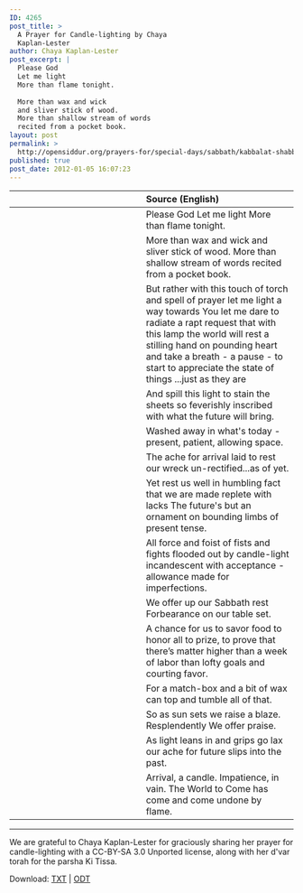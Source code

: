 ```yaml
---
ID: 4265
post_title: >
  A Prayer for Candle-lighting by Chaya
  Kaplan-Lester
author: Chaya Kaplan-Lester
post_excerpt: |
  Please God
  Let me light
  More than flame tonight.
  
  More than wax and wick
  and sliver stick of wood.
  More than shallow stream of words
  recited from a pocket book.
layout: post
permalink: >
  http://opensiddur.org/prayers-for/special-days/sabbath/kabbalat-shabbat/a-prayer-for-candle-lighting-by-chaya-kaplan-lester/
published: true
post_date: 2012-01-05 16:07:23
---
```

<table style="margin-left: auto;margin-right: auto;" class="draggable">
<thead><tr><th id="x" style="text-align: right;"></th><th style="text-align: left;">Source (English)</th></tr></thead>
<tbody>
<tr>
<td style="vertical-align:top;" width="46%">
<div class="liturgy"><span lang="he">

</span></div>
</td>
 
<td style="vertical-align:top;" width="53%">
<div class="english">
Please God
Let me light
More than flame tonight.
</div></td>
</tr>


<tr>
<td style="vertical-align:top;" width="46%">
<div class="liturgy"><span lang="he">

</span></div>
</td>
 
<td style="vertical-align:top;" width="53%">
<div class="english">
More than wax and wick
and sliver stick of wood.
More than shallow stream of words
recited from a pocket book.
</div></td>
</tr>


<tr>
<td style="vertical-align:top;" width="46%">
<div class="liturgy"><span lang="he">

</span></div>
</td>
 
<td style="vertical-align:top;" width="53%">
<div class="english">
But rather with this touch of torch
and spell of prayer
let me light a way towards You
let me dare
to radiate
a rapt request
that with this lamp
the world will rest
a stilling hand on pounding heart
and take a breath
- a pause
- to start
to appreciate
the state of things
...just as they are
</div></td>
</tr>


<tr>
<td style="vertical-align:top;" width="46%">
<div class="liturgy"><span lang="he">

</span></div>
</td>
 
<td style="vertical-align:top;" width="53%">
<div class="english">
And spill this light
to stain the sheets
so feverishly inscribed
with what the future will bring.
</div></td>
</tr>


<tr>
<td style="vertical-align:top;" width="46%">
<div class="liturgy"><span lang="he">

</span></div>
</td>
 
<td style="vertical-align:top;" width="53%">
<div class="english">
Washed away in what's today
- present, patient, allowing space.
</div></td>
</tr>


<tr>
<td style="vertical-align:top;" width="46%">
<div class="liturgy"><span lang="he">

</span></div>
</td>
 
<td style="vertical-align:top;" width="53%">
<div class="english">
The ache for arrival laid to rest
our wreck un-rectified...as of yet.
</div></td>
</tr>


<tr>
<td style="vertical-align:top;" width="46%">
<div class="liturgy"><span lang="he">

</span></div>
</td>
 
<td style="vertical-align:top;" width="53%">
<div class="english">
Yet rest us well
in humbling fact
that we are made replete with lacks
The future's but an ornament
on bounding limbs of present tense.
</div></td>
</tr>


<tr>
<td style="vertical-align:top;" width="46%">
<div class="liturgy"><span lang="he">

</span></div>
</td>
 
<td style="vertical-align:top;" width="53%">
<div class="english">
All force and foist
of fists and fights
flooded out by candle-light
incandescent with acceptance
- allowance made for imperfections.
</div></td>
</tr>


<tr>
<td style="vertical-align:top;" width="46%">
<div class="liturgy"><span lang="he">

</span></div>
</td>
 
<td style="vertical-align:top;" width="53%">
<div class="english">
We offer up our Sabbath rest
Forbearance on our table set.
</div></td>
</tr>


<tr>
<td style="vertical-align:top;" width="46%">
<div class="liturgy"><span lang="he">

</span></div>
</td>
 
<td style="vertical-align:top;" width="53%">
<div class="english">
A chance for us to savor food
to honor all
to prize, to prove
that there’s matter higher
than a week of labor
than lofty goals and courting favor.
</div></td>
</tr>


<tr>
<td style="vertical-align:top;" width="46%">
<div class="liturgy"><span lang="he">

</span></div>
</td>
 
<td style="vertical-align:top;" width="53%">
<div class="english">
For a match-box and a bit of wax
can top and tumble all of that.
</div></td>
</tr>


<tr>
<td style="vertical-align:top;" width="46%">
<div class="liturgy"><span lang="he">

</span></div>
</td>
 
<td style="vertical-align:top;" width="53%">
<div class="english">
So as sun sets
we raise a blaze.
Resplendently
We offer praise.
</div></td>
</tr>


<tr>
<td style="vertical-align:top;" width="46%">
<div class="liturgy"><span lang="he">

</span></div>
</td>
 
<td style="vertical-align:top;" width="53%">
<div class="english">
As light leans in
and grips go lax
our ache for future
slips into the past.
</div></td>
</tr>


<tr>
<td style="vertical-align:top;" width="46%">
<div class="liturgy"><span lang="he">

</span></div>
</td>
 
<td style="vertical-align:top;" width="53%">
<div class="english">
Arrival, a candle.
Impatience, in vain.
The World to Come
has come and come undone
by flame.
</div></td>
</tr>
</tbody></table>

<hr />

We are grateful to Chaya Kaplan-Lester for graciously sharing her prayer for candle-lighting with a CC-BY-SA 3.0 Unported license, along with her d'var torah for the parsha Ki Tissa.

Download: <a href="http://opensiddur.org/wp-content/uploads/2012/01/Chaya-Kaplan-Lester-Ki-Tissa-and-A-Prayer-for-Candle-lighting.txt">TXT</a> | <a href="http://opensiddur.org/wp-content/uploads/2012/01/Chaya-Kaplan-Lester-Ki-Tissa-and-A-Prayer-for-Candle-lighting.odt">ODT</a>